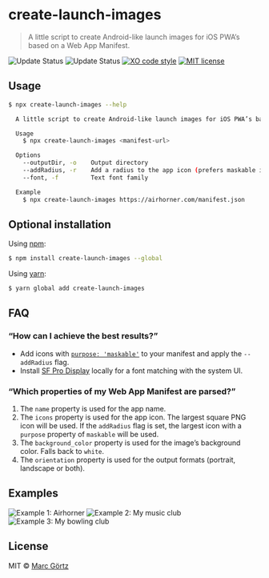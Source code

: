 # create-launch-images

> A little script to create Android-like launch images for iOS PWA’s based on a Web App Manifest.

![Update Status](https://img.shields.io/david/dreamseer/create-launch-images)
![Update Status](https://img.shields.io/david/dev/dreamseer/create-launch-images.svg)
[![XO code style](https://img.shields.io/badge/code_style-XO-5ed9c7.svg)](https://github.com/sindresorhus/xo)
[![MIT license](https://img.shields.io/github/license/dreamseer/create-launch-images.svg)](https://github.com/Dreamseer/create-launch-images/blob/master/LICENSE.md)

## Usage

```bash
$ npx create-launch-images --help

  A little script to create Android-like launch images for iOS PWA’s based on a Web App Manifest.

  Usage
    $ npx create-launch-images <manifest-url>

  Options
    --outputDir, -o    Output directory
    --addRadius, -r    Add a radius to the app icon (prefers maskable icons)
    --font, -f         Text font family

  Example
    $ npx create-launch-images https://airhorner.com/manifest.json
```

## Optional installation

Using [npm](https://www.npmjs.com/get-npm):

```bash
$ npm install create-launch-images --global
```

Using [yarn](https://yarnpkg.com/):

```bash
$ yarn global add create-launch-images
```

## FAQ

### “How can I achieve the best results?”

* Add icons with [`purpose: 'maskable'`](https://web.dev/maskable-icon/) to your manifest and apply the `--addRadius` flag.
* Install [SF Pro Display](https://developer.apple.com/fonts/) locally for a font matching with the system UI.

### “Which properties of my Web App Manifest are parsed?”

1. The `name` property is used for the app name.
2. The `icons` property is used for the app icon. The largest square PNG icon will be used. If the `addRadius` flag is set, the largest icon with a `purpose` property of `maskable` will be used.
3. The `background_color` property is used for the image’s background color. Falls back to `white`.
4. The `orientation` property is used for the output formats (portrait, landscape or both).

## Examples

![Example 1: Airhorner](samples/1.png)
![Example 2: My music club](samples/2.png)
![Example 3: My bowling club](samples/3.png)

## License

MIT © [Marc Görtz](https://marcgoertz.de/)
